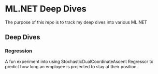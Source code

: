 # ML.NET Deep Dives
The purpose of this repo is to track my deep dives into various ML.NET

## Deep Dives

### Regression
A fun experiment into using StochasticDualCoordinateAscent Regressor to predict how long an employee is projected to stay at their position.
